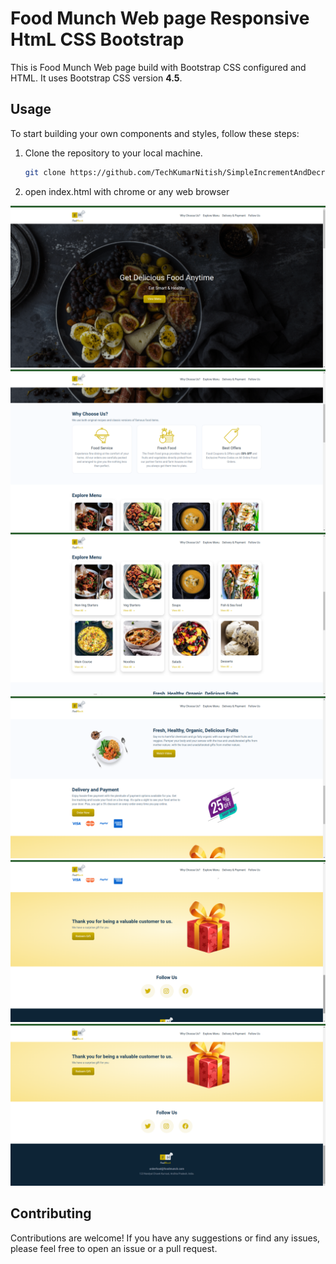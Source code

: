 # Food Munch Web page Responsive HtmL CSS Bootstrap

This is Food Munch Web page build  with Bootstrap CSS configured and HTML. It uses Bootstrap CSS version **4.5**.

## Usage

To start building your own components and styles, follow these steps:

1. Clone the repository to your local machine.
    ```sh
    git clone https://github.com/TechKumarNitish/SimpleIncrementAndDecrementApp_REACTJS_Html_tailwindCss.git
    ```

1. open index.html with chrome or any web browser

<img src="https://github.com/TechKumarNitish/gitHubSource/blob/master/image/food-munch/one.png"/>
<img src="https://github.com/TechKumarNitish/gitHubSource/blob/master/image/food-munch/two.png"/>
<img src="https://github.com/TechKumarNitish/gitHubSource/blob/master/image/food-munch/three.png"/>
<img src="https://github.com/TechKumarNitish/gitHubSource/blob/master/image/food-munch/four.png"/>
<img src="https://github.com/TechKumarNitish/gitHubSource/blob/master/image/food-munch/five.png"/>
<img src="https://github.com/TechKumarNitish/gitHubSource/blob/master/image/food-munch/six.png"/>


## Contributing

Contributions are welcome! If you have any suggestions or find any issues, please feel free to open an issue or a pull request.
